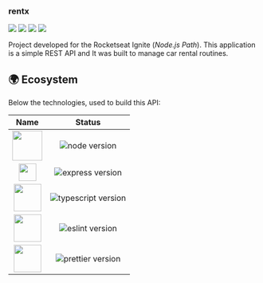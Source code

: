 ### rentx

[![](https://img.shields.io/github/repo-size/wladimirgrf/rentx?color=%238257E5&labelColor=000000)]()
[![](https://img.shields.io/github/last-commit/wladimirgrf/rentx?color=%238257E5&labelColor=000000)](https://github.com/wladimirgrf/certification/commits/master)
[![](https://img.shields.io/github/issues/wladimirgrf/rentx?color=%238257E5&labelColor=000000)](https://github.com/wladimirgrf/certification/issues)
[![](https://img.shields.io/github/license/wladimirgrf/rentx?color=%238257E5&labelColor=000000)]()

Project developed for the Rocketseat Ignite (_Node.js Path_). This application is a simple REST API and It was built to manage car rental routines.

## 🌍 Ecosystem

Below the technologies, used to build this API:

|                      Name                                   |                         Status                          |
|:-----------------------------------------------------------:|:-------------------------------------------------------:|
|<img height="60" src="https://cdn.worldvectorlogo.com/logos/nodejs-1.svg"> | <img alt="node version" src="https://img.shields.io/badge/nodejs-v14.17-blue"> |
|<img height="35" src="https://cdn.worldvectorlogo.com/logos/express-109.svg"> | <img alt="express version" src="https://img.shields.io/badge/express-v4.17-blue">|
|<img height="55" src="https://cdn.worldvectorlogo.com/logos/typescript.svg"> | <img alt="typescript version" src="https://img.shields.io/badge/typescript-v4.3-blue"> |
|<img height="55" src="https://cdn.worldvectorlogo.com/logos/eslint-1.svg"> | <img alt="eslint version" src="https://img.shields.io/badge/eslint-v7.32-blue"> |
|<img height="55" src="https://cdn.worldvectorlogo.com/logos/prettier-2.svg"> | <img alt="prettier version" src="https://img.shields.io/badge/prettier-v2.3-blue"> |
